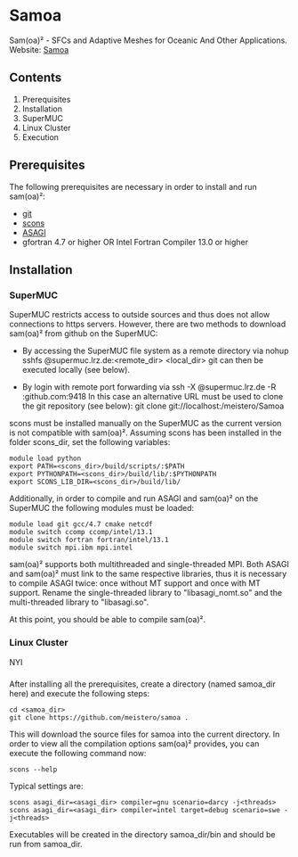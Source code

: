 Samoa
=====

Sam(oa)² - SFCs and Adaptive Meshes for Oceanic And Other Applications.
Website: [Samoa](https://github.com/meistero/Samoa)

## Contents

1. Prerequisites
2. Installation
 1. SuperMUC
 2. Linux Cluster
3. Execution

## Prerequisites

The following prerequisites are necessary in order to install and run sam(oa)²:
* [git](http://git-scm.com/)
* [scons](http://www.scons.org/)
* [ASAGI](https://github.com/tum-i5/ASAGI)
* gfortran 4.7 or higher OR Intel Fortran Compiler 13.0 or higher

## Installation

### SuperMUC

SuperMUC restricts access to outside sources and thus does not allow connections to https servers. However, there are
two methods to download sam(oa)² from github on the SuperMUC:
* By accessing the SuperMUC file system as a remote directory via
    nohup sshfs <login>@supermuc.lrz.de:<remote_dir> <local_dir>
  git can then be executed locally (see below).

* By login with remote port forwarding via
    ssh -X <login>@supermuc.lrz.de -R <port>:github.com:9418
  In this case an alternative URL must be used to clone the git repository (see below):
    git clone git://localhost:<port>/meistero/Samoa

scons must be installed manually on the SuperMUC as the current version is not compatible with sam(oa)².
Assuming scons has been installed in the folder scons_dir, set the following variables:

    module load python
    export PATH=<scons_dir>/build/scripts/:$PATH
    export PYTHONPATH=<scons_dir>/build/lib/:$PYTHONPATH
    export SCONS_LIB_DIR=<scons_dir>/build/lib/

Additionally, in order to compile and run ASAGI and sam(oa)² on the SuperMUC the following modules must be loaded:

    module load git gcc/4.7 cmake netcdf
    module switch ccomp ccomp/intel/13.1
    module switch fortran fortran/intel/13.1
    module switch mpi.ibm mpi.intel

sam(oa)² supports both multithreaded and single-threaded MPI. Both ASAGI and sam(oa)² must link to the same respective libraries, thus it is necessary to compile ASAGI twice:
once without MT support and once with MT support. Rename the single-threaded library to "libasagi_nomt.so" and the multi-threaded library to "libasagi.so".

At this point, you should be able to compile sam(oa)².

### Linux Cluster

NYI

###

After installing all the prerequisites, create a directory (named samoa_dir here) and execute the following steps:

    cd <samoa_dir>
    git clone https://github.com/meistero/samoa .

This will download the source files for samoa into the current directory. In order to view all the compilation options sam(oa)² provides, you can execute the following command now:

    scons --help

Typical settings are:

    scons asagi_dir=<asagi_dir> compiler=gnu scenario=darcy -j<threads>
    scons asagi_dir=<asagi_dir> compiler=intel target=debug scenario=swe -j<threads>

Executables will be created in the directory samoa_dir/bin and should be run from samoa_dir.

